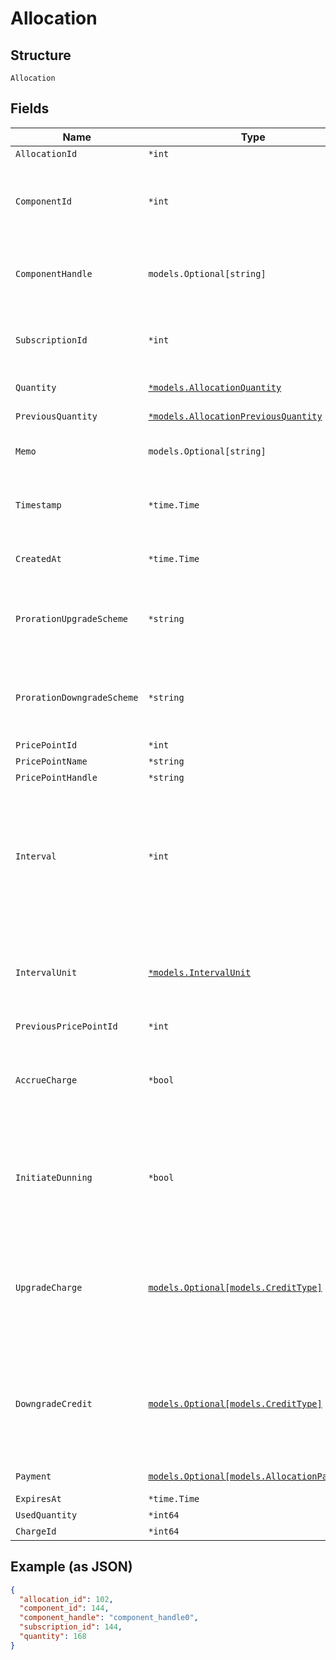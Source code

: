 
# Allocation

## Structure

`Allocation`

## Fields

| Name | Type | Tags | Description |
|  --- | --- | --- | --- |
| `AllocationId` | `*int` | Optional | The allocation unique id |
| `ComponentId` | `*int` | Optional | The integer component ID for the allocation. This references a component that you have created in your Product setup |
| `ComponentHandle` | `models.Optional[string]` | Optional | The handle of the component. This references a component that you have created in your Product setup |
| `SubscriptionId` | `*int` | Optional | The integer subscription ID for the allocation. This references a unique subscription in your Site |
| `Quantity` | [`*models.AllocationQuantity`](../../doc/models/containers/allocation-quantity.md) | Optional | This is a container for one-of cases. |
| `PreviousQuantity` | [`*models.AllocationPreviousQuantity`](../../doc/models/containers/allocation-previous-quantity.md) | Optional | This is a container for one-of cases. |
| `Memo` | `models.Optional[string]` | Optional | The memo passed when the allocation was created |
| `Timestamp` | `*time.Time` | Optional | The time that the allocation was recorded, in format and UTC timezone, i.e. 2012-11-20T22:00:37Z |
| `CreatedAt` | `*time.Time` | Optional | Timestamp indicating when this allocation was created |
| `ProrationUpgradeScheme` | `*string` | Optional | The scheme used if the proration was an upgrade. This is only present when the allocation was created mid-period. |
| `ProrationDowngradeScheme` | `*string` | Optional | The scheme used if the proration was a downgrade. This is only present when the allocation was created mid-period. |
| `PricePointId` | `*int` | Optional | - |
| `PricePointName` | `*string` | Optional | - |
| `PricePointHandle` | `*string` | Optional | - |
| `Interval` | `*int` | Optional | The numerical interval. i.e. an interval of ‘30’ coupled with an interval_unit of day would mean this component price point would renew every 30 days. This property is only available for sites with Multifrequency enabled. |
| `IntervalUnit` | [`*models.IntervalUnit`](../../doc/models/interval-unit.md) | Optional | A string representing the interval unit for this component price point, either month or day. This property is only available for sites with Multifrequency enabled. |
| `PreviousPricePointId` | `*int` | Optional | - |
| `AccrueCharge` | `*bool` | Optional | If the change in cost is an upgrade, this determines if the charge should accrue to the next renewal or if capture should be attempted immediately. |
| `InitiateDunning` | `*bool` | Optional | If true, if the immediate component payment fails, initiate dunning for the subscription.<br>Otherwise, leave the charges on the subscription to pay for at renewal. |
| `UpgradeCharge` | [`models.Optional[models.CreditType]`](../../doc/models/credit-type.md) | Optional | The type of credit to be created when upgrading/downgrading. Defaults to the component and then site setting if one is not provided.<br>Available values: `full`, `prorated`, `none`. |
| `DowngradeCredit` | [`models.Optional[models.CreditType]`](../../doc/models/credit-type.md) | Optional | The type of credit to be created when upgrading/downgrading. Defaults to the component and then site setting if one is not provided.<br>Available values: `full`, `prorated`, `none`. |
| `Payment` | [`models.Optional[models.AllocationPayment]`](../../doc/models/containers/allocation-payment.md) | Optional | This is a container for one-of cases. |
| `ExpiresAt` | `*time.Time` | Optional | - |
| `UsedQuantity` | `*int64` | Optional | - |
| `ChargeId` | `*int64` | Optional | - |

## Example (as JSON)

```json
{
  "allocation_id": 102,
  "component_id": 144,
  "component_handle": "component_handle0",
  "subscription_id": 144,
  "quantity": 168
}
```

